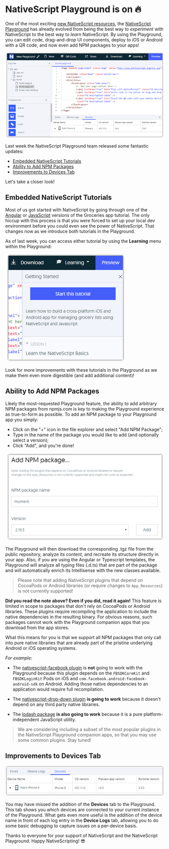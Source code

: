 # NativeScript Playground is on 🔥

One of the most exciting [new NativeScript resources](https://www.nativescript.org/resources), the [NativeScript Playground](https://play.nativescript.org/) has already evolved from being the best way to *experiment* with NativeScript to the best way to *learn* NativeScript. By using the Playground, you can edit code, drag-and-drop UI components, deploy to iOS or Android with a QR code, and now even add NPM packages to your apps!

![nativescript playground](playground.png)

Last week the NativeScript Playground team released some fantastic updates:

- [Embedded NativeScript Tutorials](#tutorials)
- [Ability to Add NPM Packages](#npm)
- [Improvements to Devices Tab](#devices)

Let's take a closer look!

<a name="tutorials"></a>
## Embedded NativeScript Tutorials

Most of us got started with NativeScript by going through one of the [Angular](http://docs.nativescript.org/angular/tutorial/ng-chapter-0) or [JavaScript](http://docs.nativescript.org/tutorial/chapter-0) versions of the Groceries app tutorial. The only hiccup with this process is that you were forced to set up your local dev environment before you could even see the power of NativeScript. That changes now as we introduce both tutorials in the Playground.

As of last week, you can access either tutorial by using the **Learning** menu within the Playground:

![nativescript playground tutorials](playground-tutorials.png)

Look for more improvements with these tutorials in the Playground as we make them even more digestible (and add additional content)!

<a name="npm"></a>
## Ability to Add NPM Packages

Likely the most-requested Playground feature, the ability to add arbitrary NPM packages from npmjs.com is key to making the Playground experience as true-to-form as possible. To add an NPM package to your Playground app you simply:

- Click on the "+" icon in the file explorer and select "Add NPM Package";
- Type in the name of the package you would like to add (and optionally select a version);
- Click "Add", and you're done!

![nativescript playground npm packages](playground-npm.png)

The Playground will then download the corresponding .tgz file from the public repository, analyze its content, and recreate its structure directly in your app. Also, if you are using the Angular or Typescript templates, the Playground will analyze all typing files (.d.ts) that are part of the package and will automatically enrich its Intellisense with the new classes available.

> Please note that adding NativeScript plugins that depend on CocoaPods or Android libraries (or require changes to `App_Resources`) is not currently supported!

**Did you read the note above? Even if you did, read it again!** This feature is limited in scope to packages that don't rely on CocoaPods or Android libraries. These plugins require recompiling the application to include the native dependencies in the resulting binary. For obvious reasons, such packages cannot work with the Playground companion apps that you download from the app stores.

What this means for you is that we support all NPM packages that only call into pure native libraries that are already part of the pristine underlying Android or iOS operating systems.

*For example:*

- The [nativescript-facebook plugin](https://market.nativescript.org/plugins/nativescript-facebook) is **not** going to work with the Playground because this plugin depends on the `FBSDKCoreKit` and `FBSDKLoginKit` Pods on iOS and `com.facebook.android:facebook-android-sdk` on Android. Adding those native dependencies to an application would require full recompilation.

- The [nativescript-drop-down plugin](https://market.nativescript.org/plugins/nativescript-drop-down) **is going to work** because it doesn't depend on any third party native libraries.

- The [lodash package](https://www.npmjs.com/package/lodash) **is also going to work** because it is a pure platform-independent JavaScript utility.

> We are considering including a subset of the most popular plugins in the NativeScript Playground companion apps, so that you may use some common plugins. Stay tuned!

<a name="devices"></a>
## Improvements to Devices Tab

![nativescript playground devices](playground-devices.png)

You may have missed the addition of the **Devices** tab to the Playground. This tab shows you which devices are connected to your current instance of the Playground. What gets even more useful is the addition of the device name in front of each log entry in the **Device Logs** tab, allowing you to do some basic debugging to capture issues on a per-device basis.

Thanks to everyone for your support of NativeScript and the NativeScript Playground. Happy NativeScripting! 😎